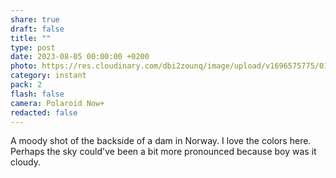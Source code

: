 ```yaml
---
share: true
draft: false
title: ""
type: post
date: 2023-08-05 00:00:00 +0200
photo: https://res.cloudinary.com/dbi2zounq/image/upload/v1696575775/015_w6arpq.jpg
category: instant
pack: 2
flash: false
camera: Polaroid Now+
redacted: false
---
```


A moody shot of the backside of a dam in Norway. I love the colors here. Perhaps the sky could've been a bit more pronounced because boy was it cloudy. 